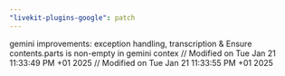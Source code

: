 ```yaml
---
"livekit-plugins-google": patch
---
```


gemini improvements: exception handling, transcription & Ensure contents.parts is non-empty in gemini contex
// Modified on Tue Jan 21 11:33:49 PM +01 2025
// Modified on Tue Jan 21 11:33:55 PM +01 2025
